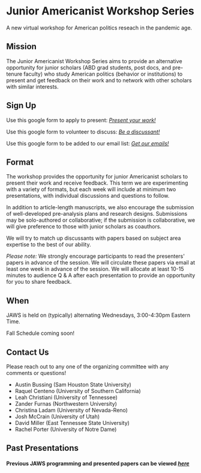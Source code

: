 # Junior Americanist Workshop Series
A new virtual workshop for American politics reseach in the pandemic age.

## Mission
The Junior Americanist Workshop Series aims to provide an alternative opportunity for junior scholars (ABD grad students, post docs, and pre-tenure faculty) who study American politics (behavior or institutions) to present and get feedback on their work and to network with other scholars with similar interests.

## Sign Up
Use this google form to apply to present: [*Present your work!*](https://docs.google.com/forms/d/e/1FAIpQLSejsKbECl1Yf8WYBRXoTBYrARAjcDI_mh8BEzoQ1FeL0qD0Ww/viewform)

Use this google form to volunteer to discuss: [*Be a discussant!*](https://docs.google.com/forms/d/e/1FAIpQLSejsKbECl1Yf8WYBRXoTBYrARAjcDI_mh8BEzoQ1FeL0qD0Ww/viewform)

Use this google form to be added to our email list: [*Get our emails!*](https://docs.google.com/forms/d/e/1FAIpQLSejsKbECl1Yf8WYBRXoTBYrARAjcDI_mh8BEzoQ1FeL0qD0Ww/viewform)

## Format
The workshop provides the opportunity for junior Americanist scholars to present their work and receive feedback. This term we are experimenting with a variety of formats, but each week will include at minimum two presentations, with individual discussions and questions to follow.

In addition to article-length manuscripts, we also encourage the submission of well-developed pre-analysis plans and research designs.  Submissions may be solo-authored or collaborative; if the submission is collaborative, we will give preference to those with junior scholars as coauthors.

We will try to match up discussants with papers based on subject area expertise to the best of our ability.


*Please note:* We strongly encourage participants to read the presenters' papers in advance of the session.  We will circulate these papers via email at least one week in advance of the session.  We will allocate at least 10-15 minutes to audience Q & A after each presentation to provide an opportunity for you to share feedback.


## When
JAWS is held on (typically) alternating Wednesdays, 3:00-4:30pm Eastern Time.

Fall Schedule coming soon!

## Contact Us
Please reach out to any one of the organizing committee with any comments or questions!

- Austin Bussing (Sam Houston State University)
- Raquel Centeno (University of Southern California)
- Leah Christiani (University of Tennessee)
- Zander Furnas (Northwestern University)
- Christina Ladam (University of Nevada-Reno)
- Josh McCrain (University of Utah)
- David Miller (East Tennessee State University)
- Rachel Porter (University of Notre Dame)

## Past Presentations 

#### Previous JAWS programming and presented papers can be viewed [*here*](/previous)



